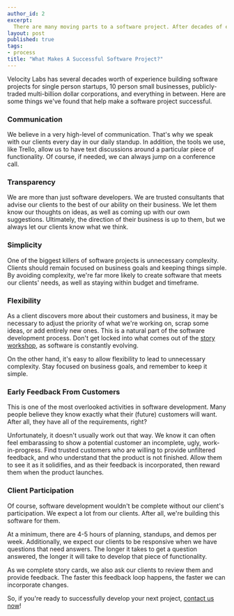 ```yaml
---
author_id: 2
excerpt:
  There are many moving parts to a software project. After decades of experience, here's what we've learned makes a successful project.
layout: post
published: true
tags:
- process
title: "What Makes A Successful Software Project?"
---
```


<p class="lead">
  Velocity Labs has several decades worth of experience building software projects for single person startups, 10 person small businesses, publicly-traded multi-billion dollar corporations, and everything in between. Here are some things we've found that help make a software project successful.
</p>

### Communication

We believe in a very high-level of communication. That's why we speak with our clients every day in our daily standup. In addition, the tools we use, like Trello, allow us to have text discussions around a particular piece of functionality. Of course, if needed, we can always jump on a conference call.

### Transparency

We are more than just software developers. We are trusted consultants that advise our clients to the best of our ability on their business. We let them know our thoughts on ideas, as well as coming up with our own suggestions. Ultimately, the direction of their business is up to them, but we always let our clients know what we think.

### Simplicity

One of the biggest killers of software projects is unnecessary complexity. Clients should remain focused on business goals and keeping things simple. By avoiding complexity, we're far more likely to create software that meets our clients' needs, as well as staying within budget and timeframe.

### Flexibility

As a client discovers more about their customers and business, it may be necessary to adjust the priority of what we're working on, scrap some ideas, or add entirely new ones. This is a natural part of the software development process. Don't get locked into what comes out of the <a href="/blog/2009/12/16/gathering-requirements-through-story-workshops">story workshop</a>, as software is constantly evolving.

On the other hand, it's easy to allow flexibility to lead to unnecessary complexity. Stay focused on business goals, and remember to keep it simple.

### Early Feedback From Customers

This is one of the most overlooked activities in software development. Many people believe they know exactly what their (future) customers will want. After all, they have all of the requirements, right?

Unfortunately, it doesn't usually work out that way. We know it can often feel embarassing to show a potential customer an incomplete, ugly, work-in-progress. Find trusted customers who are willing to provide unfiltered feedback, and who understand that the product is not finished. Allow them to see it as it solidifies, and as their feedback is incorporated, then reward them when the product launches.

### Client Participation

Of course, software development wouldn't be complete without our client's participation. We expect a lot from our clients. After all, we're building this software for them.

At a minimum, there are 4-5 hours of planning, standups, and demos per week. Additionally, we expect our clients to be responsive when we have questions that need answers. The longer it takes to get a question answered, the longer it will take to develop that piece of functionality.

As we complete story cards, we also ask our clients to review them and provide feedback. The faster this feedback loop happens, the faster we can incorporate changes.

So, if you're ready to successfully develop your next project, <a href="/#contact">contact us now</a>!
